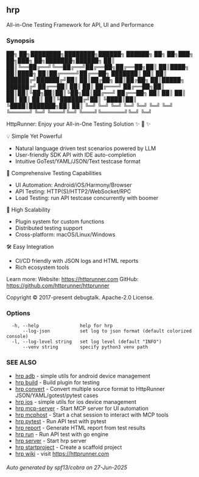 ## hrp

All-in-One Testing Framework for API, UI and Performance

### Synopsis


██╗  ██╗████████╗████████╗██████╗ ██████╗ ██╗   ██╗███╗   ██╗███╗   ██╗███████╗██████╗
██║  ██║╚══██╔══╝╚══██╔══╝██╔══██╗██╔══██╗██║   ██║████╗  ██║████╗  ██║██╔════╝██╔══██╗
███████║   ██║      ██║   ██████╔╝██████╔╝██║   ██║██╔██╗ ██║██╔██╗ ██║█████╗  ██████╔╝
██╔══██║   ██║      ██║   ██╔═══╝ ██╔══██╗██║   ██║██║╚██╗██║██║╚██╗██║██╔══╝  ██╔══██╗
██║  ██║   ██║      ██║   ██║     ██║  ██║╚██████╔╝██║ ╚████║██║ ╚████║███████╗██║  ██║
╚═╝  ╚═╝   ╚═╝      ╚═╝   ╚═╝     ╚═╝  ╚═╝ ╚═════╝ ╚═╝  ╚═══╝╚═╝  ╚═══╝╚══════╝╚═╝  ╚═╝

HttpRunner: Enjoy your All-in-One Testing Solution ✨ 🚀 ✨

💡 Simple Yet Powerful
   - Natural language driven test scenarios powered by LLM
   - User-friendly SDK API with IDE auto-completion
   - Intuitive GoTest/YAML/JSON/Text testcase format

📌 Comprehensive Testing Capabilities
   - UI Automation: Android/iOS/Harmony/Browser
   - API Testing: HTTP(S)/HTTP2/WebSocket/RPC
   - Load Testing: run API testcase concurrently with boomer

🧩 High Scalability
   - Plugin system for custom functions
   - Distributed testing support
   - Cross-platform: macOS/Linux/Windows

🛠 Easy Integration
   - CI/CD friendly with JSON logs and HTML reports
   - Rich ecosystem tools

Learn more:
Website: https://httprunner.com
GitHub: https://github.com/httprunner/httprunner

Copyright © 2017-present debugtalk. Apache-2.0 License.

### Options

```
  -h, --help               help for hrp
      --log-json           set log to json format (default colorized console)
  -l, --log-level string   set log level (default "INFO")
      --venv string        specify python3 venv path
```

### SEE ALSO

* [hrp adb](hrp_adb.md)	 - simple utils for android device management
* [hrp build](hrp_build.md)	 - Build plugin for testing
* [hrp convert](hrp_convert.md)	 - Convert multiple source format to HttpRunner JSON/YAML/gotest/pytest cases
* [hrp ios](hrp_ios.md)	 - simple utils for ios device management
* [hrp mcp-server](hrp_mcp-server.md)	 - Start MCP server for UI automation
* [hrp mcphost](hrp_mcphost.md)	 - Start a chat session to interact with MCP tools
* [hrp pytest](hrp_pytest.md)	 - Run API test with pytest
* [hrp report](hrp_report.md)	 - Generate HTML report from test results
* [hrp run](hrp_run.md)	 - Run API test with go engine
* [hrp server](hrp_server.md)	 - Start hrp server
* [hrp startproject](hrp_startproject.md)	 - Create a scaffold project
* [hrp wiki](hrp_wiki.md)	 - visit https://httprunner.com

###### Auto generated by spf13/cobra on 27-Jun-2025
